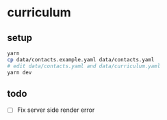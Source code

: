 # curriculum

## setup

```bash
yarn
cp data/contacts.example.yaml data/contacts.yaml 
# edit data/contacts.yaml and data/curriculum.yaml
yarn dev
```

## todo

- [ ] Fix server side render error